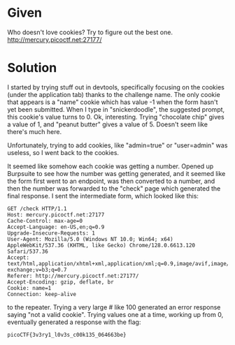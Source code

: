 # Given
Who doesn't love cookies? Try to figure out the best one. http://mercury.picoctf.net:27177/

# Solution
I started by trying stuff out in devtools, specifically focusing on the cookies (under the application tab)
thanks to the challenge name.
The only cookie that appears is a "name" cookie which has value -1 when the form hasn't yet been submitted.
When I type in "snickerdoodle", the suggested prompt, this cookie's value turns to 0.
Ok, interesting.
Trying "chocolate chip" gives a value of 1, and "peanut butter" gives a value of 5.
Doesn't seem like there's much here. 

Unfortunately, trying to add cookies, like "admin=true" or "user=admin" was useless, so I went back to the cookies.

It seemed like somehow each cookie was getting a number.
Opened up Burpsuite to see how the number was getting generated, and it seemed like the form first went to an endpoint,
was then converted to a number, and then the number was forwarded to the "check" page which generated the final response.
I sent the intermediate form, which looked like this:
```
GET /check HTTP/1.1
Host: mercury.picoctf.net:27177
Cache-Control: max-age=0
Accept-Language: en-US,en;q=0.9
Upgrade-Insecure-Requests: 1
User-Agent: Mozilla/5.0 (Windows NT 10.0; Win64; x64) AppleWebKit/537.36 (KHTML, like Gecko) Chrome/128.0.6613.120 Safari/537.36
Accept: text/html,application/xhtml+xml,application/xml;q=0.9,image/avif,image/webp,image/apng,*/*;q=0.8,application/signed-exchange;v=b3;q=0.7
Referer: http://mercury.picoctf.net:27177/
Accept-Encoding: gzip, deflate, br
Cookie: name=1
Connection: keep-alive
```
to the repeater.
Trying a very large # like 100 generated an error response saying "not a valid cookie". 
Trying values one at a time, working up from 0, eventually generated a response with the flag:
```
picoCTF{3v3ry1_l0v3s_c00k135_064663be}
```
